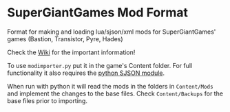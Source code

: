 # SuperGiantGames Mod Format
Format for making and loading lua/sjson/xml mods for SuperGiantGames' games (Bastion, Transistor, Pyre, Hades)

Check the [Wiki](https://github.com/MagicGonads/ssg-mod-format/wiki) for the important information!

To use `modimporter.py` put it in the game's Content folder.
For full functionality it also requires the [python SJSON module](https://pypi.org/project/SJSON/).

When run with python it will read the mods in the folders in `Content/Mods` and implement the changes to the base files.
Check `Content/Backups` for the base files prior to importing.
